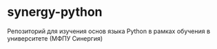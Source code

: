 # synergy-python
Репозиторий для изучения основ языка Python в рамках обучения в университете (МФПУ Синергия)
